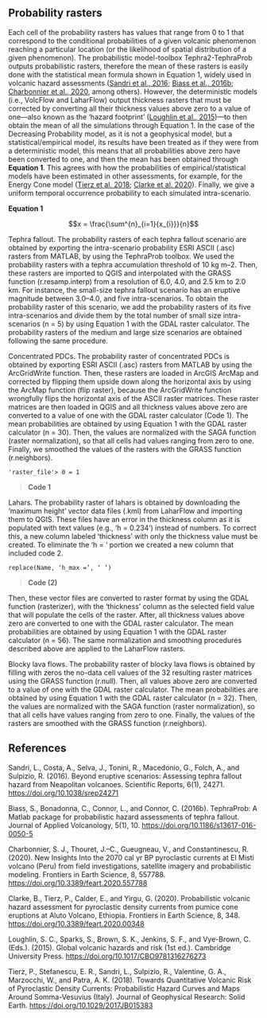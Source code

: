 ## Probability rasters

Each cell of the probability rasters has values that range from 0 to 1 that correspond to the conditional probabilities of a given volcanic phenomenon reaching a particular location (or the likelihood of spatial distribution of a given phenomenon). The probabilistic model-toolbox Tephra2-TephraProb outputs probabilistic rasters, therefore the mean of these rasters is easily done with the statistical mean formula shown in Equation 1, widely used in volcanic hazard assessments ([Sandri et al., 2016](); [Biass et al., 2016b](); [Charbonnier et al., 2020](), among others). However, the deterministic models (i.e., VolcFlow and LaharFlow) output thickness rasters that must be corrected by converting all their thickness values above zero to a value of one—also known as the ‘hazard footprint’ ([Loughlin et al., 2015]())—to then obtain the mean of all the simulations through Equation 1. In the case of the Decreasing Probability model, as it is not a geophysical model, but a statistical/empirical model, its results have been treated as if they were from a deterministic model, this means that all probabilities above zero have been converted to one, and then the mean has been obtained through **Equation 1**. This agrees with how the probabilities of empirical/statistical models have been estimated in other assessments, for example, for the Energy Cone model ([Tierz et al. 2018](); [Clarke et al. 2020]()). Finally, we give a uniform temporal occurrence probability to each simulated intra-scenario.

**Equation 1**

$$x = \frac{\sum^{n}_{i=1}{x_{i}}}{n}$$

Tephra fallout. The probability rasters of each tephra fallout scenario are obtained by exporting the intra-scenario probability ESRI ASCII (.asc) rasters from MATLAB, by using the TephraProb toolbox. We used the probability rasters with a tephra accumulation threshold of 10 kg m–2. Then, these rasters are imported to QGIS and interpolated with the GRASS function (r.resamp.interp) from a resolution of 6.0, 4.0, and 2.5 km to 2.0 km. For instance, the small-size tephra fallout scenario has an eruptive magnitude between 3.0–4.0, and five intra-scenarios. To obtain the probability raster of this scenario, we add the probability rasters of its five intra-scenarios and divide them by the total number of small size intra-scenarios (n = 5) by using Equation 1 with the GDAL raster calculator. The probability rasters of the medium and large size scenarios are obtained following the same procedure.

Concentrated PDCs. The probability raster of concentrated PDCs is obtained by exporting ESRI ASCII (.asc) rasters from MATLAB by using the ArcGridWrite function. Then, these rasters are loaded in ArcGIS ArcMap and corrected by flipping them upside down along the horizontal axis by using the ArcMap function (flip raster), because the ArcGridWrite function wrongfully flips the horizontal axis of the ASCII raster matrices. These raster matrices are then loaded in QGIS and all thickness values above zero are converted to a value of one with the GDAL raster calculator (Code 1). The mean probabilities are obtained by using Equation 1 with the GDAL raster calculator (n = 30). Then, the values are normalized with the SAGA function (raster normalization), so that all cells had values ranging from zero to one. Finally, we smoothed the values of the rasters with the GRASS function (r.neighbors).

```
'raster_file'> 0 = 1   
```

> **Code 1**

Lahars. The probability raster of lahars is obtained by downloading the ‘maximum height’ vector data files (.kml) from LaharFlow and importing them to QGIS. These files have an error in the thickness column as it is populated with text values (e.g., ‘h = 0.234’) instead of numbers. To correct this, a new column labeled ‘thickness’ with only the thickness value must be created. To eliminate the ‘h = ‘ portion we created a new column that included  code 2.

```
replace(Name, ‘h_max =’, ‘ ‘)
```

> **Code (2)**

Then, these vector files are converted to raster format by using the GDAL function (rasterizer), with the ‘thickness’ column as the selected field value that will populate the cells of the raster. After, all thickness values above zero are converted to one with the GDAL raster calculator. The mean probabilities are obtained by using  Equation 1 with the GDAL raster calculator (n = 56). The same normalization and smoothing procedures described above are applied to the LaharFlow rasters.

Blocky lava flows. The probability raster of blocky lava flows is obtained by filling with zeros the no-data cell values of the 32 resulting raster matrices using the GRASS function (r.null). Then, all values above zero are converted to a value of one with the GDAL raster calculator. The mean probabilities are obtained by using  Equation 1 with the GDAL raster calculator (n = 32). Then, the values are normalized with the SAGA function (raster normalization), so that all cells have values ranging from zero to one. Finally, the values of the rasters are smoothed with the GRASS function (r.neighbors).

## References 

Sandri, L., Costa, A., Selva, J., Tonini, R., Macedonio, G., Folch, A., and Sulpizio, R. (2016). Beyond eruptive scenarios: Assessing tephra fallout hazard from Neapolitan volcanoes. Scientific Reports, 6(1), 24271. https://doi.org/10.1038/srep24271

Biass, S., Bonadonna, C., Connor, L., and Connor, C. (2016b). TephraProb: A Matlab package for probabilistic hazard assessments of tephra fallout. Journal of Applied Volcanology, 5(1), 10. https://doi.org/10.1186/s13617-016-0050-5

Charbonnier, S. J., Thouret, J.–C., Gueugneau, V., and Constantinescu, R. (2020). New Insights Into the 2070 cal yr BP pyroclastic currents at El Misti volcano (Peru) from field investigations, satellite imagery and probabilistic modeling. Frontiers in Earth Science, 8, 557788. https://doi.org/10.3389/feart.2020.557788

Clarke, B., Tierz, P., Calder, E., and Yirgu, G. (2020). Probabilistic volcanic hazard assessment for pyroclastic density currents from pumice cone eruptions at Aluto Volcano, Ethiopia. Frontiers in Earth Science, 8, 348. https://doi.org/10.3389/feart.2020.00348

Loughlin, S. C., Sparks, S., Brown, S. K., Jenkins, S. F., and Vye-Brown, C. (Eds.). (2015). Global volcanic hazards and risk (1st ed.). Cambridge University Press. https://doi.org/10.1017/CBO9781316276273

Tierz, P., Stefanescu, E. R., Sandri, L., Sulpizio, R., Valentine, G. A., Marzocchi, W., and Patra, A. K. (2018). Towards Quantitative Volcanic Risk of Pyroclastic Density Currents: Probabilistic Hazard Curves and Maps Around Somma-Vesuvius (Italy). Journal of Geophysical Research: Solid Earth. https://doi.org/10.1029/2017JB015383

